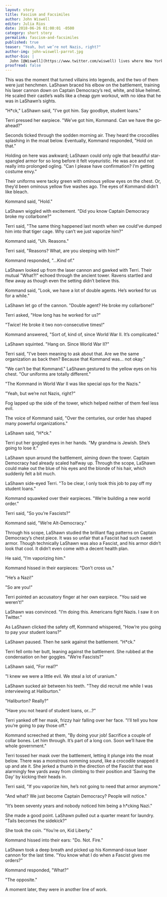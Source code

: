 ```yaml
---
layout: story
title: Fascism and Facsimiles
author: John Wiswell
editor: Julia Rios
date: 2018-06-26 01:00:01 -0500
category: short story
permalink: fascism-and-facsimiles
published: true
teaser: "Yeah, but we’re not Nazis, right?"
author-img: john-wiswell-parrot.jpg
author-bio: |
  John [@Wiswell](https://www.twitter.com/wiswell) lives where New York keeps all its trees. This is John's third story in _Fireside Magazine_, following ["Bones at the Door"](https://firesidefiction.com/issue27/chapter/bones-at-the-door/) and ["A Silhouette Against Armageddon."](https://firesidefiction.com/a-silhouette-against-armageddon) His fiction has also appeared in _Daily Science Fiction_, _Pseudopod_, and most recently in _Diabolical Plots_ and _Robot Dinosaurs_. Superhero comics helped teach him to read and so he's fiercely loyal to them, especially when they betray themselves.
proofread: false
---
```


This was the moment that turned villains into legends, and the two of them were just henchmen. LaShawn braced his elbow on the battlement, training his laser cannon down on Captain Democracy’s red, white, and blue helmet. He scaled their castle’s walls like a cheap gym workout, with no idea that he was in LaShawn’s sights.

"H*ck," LaShawn said, "I’ve got him. Say goodbye, student loans."

Terri pressed her earpiece. "We’ve got him, Kommand. Can we have the go-ahead?"

Seconds ticked through the sodden morning air. They heard the crocodiles splashing in the moat below. Eventually, Kommand responded, "Hold on that."

Holding on here was awkward; LaShawn could only ogle that beautiful star-spangled armor for so long before it felt voyeuristic. He was ace and not really into prolonged ogling. "Can I please have confirmation? I’m getting costume envy."

Their uniforms were tacky green with ominous yellow eyes on the chest. Or, they’d been ominous yellow five washes ago. The eyes of Kommand didn’t like bleach.

Kommand said, "Hold."

LaShawn wiggled with excitement. "Did you know Captain Democracy broke my collarbone?"

Terri said, "The same thing happened last month when we could’ve dumped him into that tiger cage. Why can’t we just vaporize him?"

Kommand said, "Uh. Reasons."

Terri said, "Reasons? What, are you sleeping with him?"

Kommand responded, "…Kind of."

LaShawn looked up from the laser cannon and gawked with Terri. Their mutual "What?!" echoed through the ancient tower. Ravens startled and flew away as though even the setting didn’t believe this.

Kommand said, "Look, we have a lot of double agents. He’s worked for us for a while."

LaShawn let go of the cannon. "Double agent? He broke my collarbone!"

Terri asked, "How long has he worked for us?"

"Twice! He broke it two non-consecutive times!"

Kommand answered, "Sort of, kind of, since World War II. It’s complicated."

LaShawn squinted. "Hang on. Since World War II?"

Terri said, "I’ve been meaning to ask about that. Are we the same organization as back then? Because that Kommand was… not okay."

"We can’t be that Kommand." LaShawn gestured to the yellow eyes on his chest. "Our uniforms are totally different."

"The Kommand in World War II was like special ops for the Nazis."

"Yeah, but we’re not Nazis, right?"

Fog lapped up the side of the tower, which helped neither of them feel less evil.

The voice of Kommand said, "Over the centuries, our order has shaped many powerful organizations."

LaShawn said, "H*ck."

Terri put her goggled eyes in her hands. "My grandma is Jewish. She’s going to lose it."

LaShawn spun around the battlement, aiming down the tower. Captain Democracy had already scaled halfway up. Through the scope, LaShawn could make out the blue of his eyes and the blonde of his hair, which suddenly felt a bit much.

LaShawn side-eyed Terri. "To be clear, I only took this job to pay off my student loans."

Kommand squawked over their earpieces. "We’re building a new world order."

Terri said, "So you’re Fascists?"

Kommand said, "We’re Alt-Democracy."

Through his scope, LaShawn studied the brilliant flag patterns on Captain Democracy’s chest piece. It was so unfair that a Fascist had such sweet armor. Though technically LaShawn was also a Fascist, and his armor didn’t look that cool. It didn’t even come with a decent health plan.

He said, "I’m vaporizing him."

Kommand hissed in their earpieces: "Don’t cross us."

"He’s a Nazi!"

"So are you!"

Terri pointed an accusatory finger at her own earpiece. "You said we weren’t!"

LaShawn was convinced. "I’m doing this. Americans fight Nazis. I saw it on Twitter."

As LaShawn clicked the safety off, Kommand whispered, "How’re you going to pay your student loans?"

LaShawn paused. Then he sank against the battlement. "H*ck."

Terri fell onto her butt, leaning against the battlement. She rubbed at the condensation on her goggles. "We’re Fascists?"

LaShawn said, "For real?"

"I knew we were a little evil. We steal a lot of uranium."

LaShawn sucked air between his teeth. "They did recruit me while I was interviewing at Haliburton."

"Haliburton? Really?"

"Have you not heard of student loans, or…?"

Terri yanked off her mask, frizzy hair falling over her face. "I’ll tell you how you’re going to pay those off."

Kommand screeched at them, "By doing your job! Sacrifice a couple of collar bones. Let him through. It’s part of a long con. Soon we’ll have the whole government."

Terri tossed her mask over the battlement, letting it plunge into the moat below. There was a monstrous nomming sound, like a crocodile snapped it up and ate it. She jerked a thumb in the direction of the Fascist that was alarmingly few yards away from climbing to their position and ‘Saving the Day’ by kicking their heads in.

Terri said, "If you vaporize him, he’s not going to need that armor anymore."

"And what? We just become Captain Democracy? People will notice."

"It’s been seventy years and nobody noticed him being a h*cking Nazi."

She made a good point. LaShawn pulled out a quarter meant for laundry. "Tails becomes the sidekick?"

She took the coin. "You’re on, Kid Liberty."

Kommand hissed into their ears: "Do. Not. Fire."

LaShawn took a deep breath and picked up his Kommand-issue laser cannon for the last time. "You know what I do when a Fascist gives me orders?"

Kommand responded, "What?"

"The opposite."

A moment later, they were in another line of work.
